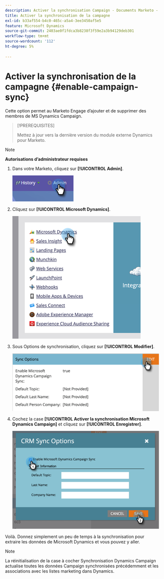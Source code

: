 ```yaml
---
description: Activer la synchronisation Campaign - Documents Marketo - Documentation du produit
title: Activer la synchronisation de la campagne
exl-id: b33af554-b4c0-465c-a5a4-3ee3450af5e5
feature: Microsoft Dynamics
source-git-commit: 2403ae0f1fdca3b8238f3f59e2a3b94129deb301
workflow-type: tm+mt
source-wordcount: '112'
ht-degree: 5%

---
```


# Activer la synchronisation de la campagne {#enable-campaign-sync}

Cette option permet au Marketo Engage d’ajouter et de supprimer des membres de MS Dynamics Campaign.

>[!PREREQUISITES]
>
>Mettez à jour vers la dernière version du module externe Dynamics pour Marketo.

>[!NOTE]
>
>**Autorisations d’administrateur requises**

1. Dans votre Marketo, cliquez sur **[!UICONTROL Admin]**.

   ![](assets/enable-campaign-sync-1.png)

1. Cliquez sur **[!UICONTROL Microsoft Dynamics]**.

   ![](assets/enable-campaign-sync-2.png)

1. Sous Options de synchronisation, cliquez sur **[!UICONTROL Modifier]**.

   ![](assets/enable-campaign-sync-3.png)

1. Cochez la case **[!UICONTROL Activer la synchronisation Microsoft Dynamics Campaign]** et cliquez sur **[!UICONTROL Enregistrer]**.

   ![](assets/enable-campaign-sync-4.png)

Voilà. Donnez simplement un peu de temps à la synchronisation pour extraire les données de Microsoft Dynamics et vous pouvez y aller.

>[!NOTE]
>
>La réinitialisation de la case à cocher Synchronisation Dynamics Campaign actualise toutes les données Campaign synchronisées précédemment et les associations avec les listes marketing dans Dynamics.
